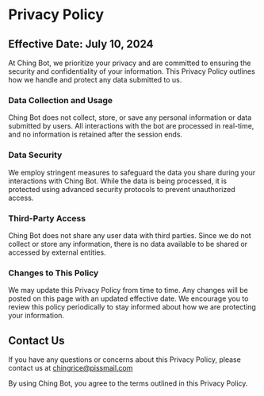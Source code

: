# Privacy Policy

## Effective Date: July 10, 2024

At Ching Bot, we prioritize your privacy and are committed to ensuring the security and confidentiality of your information. This Privacy Policy outlines how we handle and protect any data submitted to us.

### Data Collection and Usage

Ching Bot does not collect, store, or save any personal information or data submitted by users. All interactions with the bot are processed in real-time, and no information is retained after the session ends.

### Data Security

We employ stringent measures to safeguard the data you share during your interactions with Ching Bot. While the data is being processed, it is protected using advanced security protocols to prevent unauthorized access.

### Third-Party Access

Ching Bot does not share any user data with third parties. Since we do not collect or store any information, there is no data available to be shared or accessed by external entities.

### Changes to This Policy

We may update this Privacy Policy from time to time. Any changes will be posted on this page with an updated effective date. We encourage you to review this policy periodically to stay informed about how we are protecting your information.

## Contact Us

If you have any questions or concerns about this Privacy Policy, please contact us at [chingrice@pissmail.com](mailto:chingrice@pissmail.com)

By using Ching Bot, you agree to the terms outlined in this Privacy Policy.
